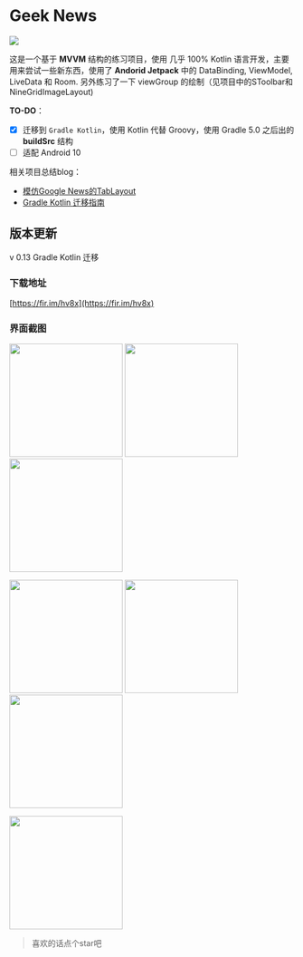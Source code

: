 # Geek News

![](https://img.shields.io/badge/Geek%20News-0.13-brightgreen.svg)

这是一个基于 **MVVM** 结构的练习项目，使用 几乎 100% Kotlin 语言开发，主要用来尝试一些新东西，使用了 **Andorid Jetpack** 中的 DataBinding, ViewModel, LiveData 和 Room. 另外练习了一下 viewGroup 的绘制（见项目中的SToolbar和NineGridImageLayout)

**TO-DO**：

- [x] 迁移到 `Gradle Kotlin`，使用 Kotlin 代替 Groovy，使用 Gradle 5.0 之后出的 **buildSrc** 结构
- [ ] 适配 Android 10

相关项目总结blog：

- [模仿Google News的TabLayout](https://juejin.im/post/5c340f2ff265da615705a701)
- [Gradle Kotlin 迁移指南](https://juejin.im/post/5d899375f265da039d330e4f)

## 版本更新

v 0.13 Gradle Kotlin 迁移

### 下载地址

[https://fir.im/hv8x](https://fir.im/hv8x)

### 界面截图

<img src="https://github.com/howshea/GeekNews/raw/master/screenshot/1.png" width=200> <img src="https://github.com/howshea/GeekNews/raw/master/screenshot/2.png" width=200> <img src="https://github.com/howshea/GeekNews/raw/master/screenshot/3.png" width=200>

<img src="https://github.com/howshea/GeekNews/raw/master/screenshot/4.png" width=200> <img src="https://github.com/howshea/GeekNews/raw/master/screenshot/5.png" width=200> <img src="https://github.com/howshea/GeekNews/raw/master/screenshot/6.png" width=200>

<img src="https://github.com/howshea/GeekNews/raw/master/screenshot/7.png" width=200>



> 喜欢的话点个star吧

